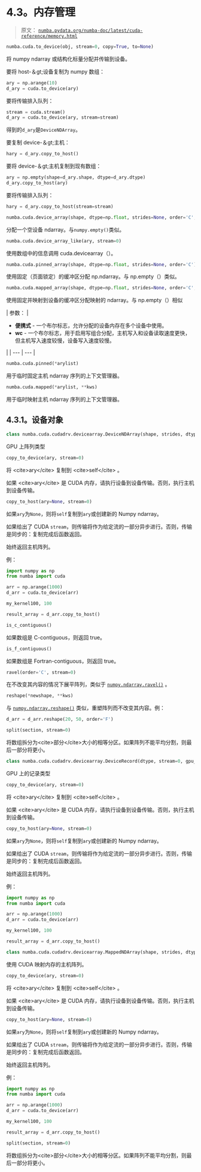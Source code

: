 # 4.3。内存管理

> 原文： [`numba.pydata.org/numba-doc/latest/cuda-reference/memory.html`](http://numba.pydata.org/numba-doc/latest/cuda-reference/memory.html)

```py
numba.cuda.to_device(obj, stream=0, copy=True, to=None)
```

将 numpy ndarray 或结构化标量分配并传输到设备。

要将 host-＆gt;设备复制为 numpy 数组：

```py
ary = np.arange(10)
d_ary = cuda.to_device(ary)

```

要将传输排入队列：

```py
stream = cuda.stream()
d_ary = cuda.to_device(ary, stream=stream)

```

得到的`d_ary`是`DeviceNDArray`。

要复制 device-＆gt;主机：

```py
hary = d_ary.copy_to_host()

```

要将 device-＆gt;主机复制到现有数组：

```py
ary = np.empty(shape=d_ary.shape, dtype=d_ary.dtype)
d_ary.copy_to_host(ary)

```

要将传输排入队列：

```py
hary = d_ary.copy_to_host(stream=stream)

```

```py
numba.cuda.device_array(shape, dtype=np.float, strides=None, order='C', stream=0)
```

分配一个空设备 ndarray。与`numpy.empty()`类似。

```py
numba.cuda.device_array_like(ary, stream=0)
```

使用数组中的信息调用 cuda.devicearray（）。

```py
numba.cuda.pinned_array(shape, dtype=np.float, strides=None, order='C')
```

使用固定（页面锁定）的缓冲区分配 np.ndarray。与 np.empty（）类似。

```py
numba.cuda.mapped_array(shape, dtype=np.float, strides=None, order='C', stream=0, portable=False, wc=False)
```

使用固定并映射到设备的缓冲区分配映射的 ndarray。与 np.empty（）相似

| 参数： | 

*   **便携式** - 一个布尔标志，允许分配的设备内存在多个设备中使用。
*   **wc** - 一个布尔标志，用于启用写组合分配，主机写入和设备读取速度更快，但主机写入速度较慢，设备写入速度较慢。

 |
| --- | --- |

```py
numba.cuda.pinned(*arylist)
```

用于临时固定主机 ndarray 序列的上下文管理器。

```py
numba.cuda.mapped(*arylist, **kws)
```

用于临时映射主机 ndarray 序列的上下文管理器。

## 4.3.1。设备对象

```py
class numba.cuda.cudadrv.devicearray.DeviceNDArray(shape, strides, dtype, stream=0, writeback=None, gpu_data=None)
```

GPU 上阵列类型

```py
copy_to_device(ary, stream=0)
```

将 &lt;cite&gt;ary&lt;/cite&gt; 复制到 &lt;cite&gt;self&lt;/cite&gt; 。

如果 &lt;cite&gt;ary&lt;/cite&gt; 是 CUDA 内存，请执行设备到设备传输。否则，执行主机到设备传输。

```py
copy_to_host(ary=None, stream=0)
```

如果`ary`为`None`，则将`self`复制到`ary`或创建新的 Numpy ndarray。

如果给出了 CUDA `stream`，则传输将作为给定流的一部分异步进行。否则，传输是同步的：复制完成后函数返回。

始终返回主机阵列。

例：

```py
import numpy as np
from numba import cuda

arr = np.arange(1000)
d_arr = cuda.to_device(arr)

my_kernel100, 100

result_array = d_arr.copy_to_host()

```

```py
is_c_contiguous()
```

如果数组是 C-contiguous，则返回 true。

```py
is_f_contiguous()
```

如果数组是 Fortran-contiguous，则返回 true。

```py
ravel(order='C', stream=0)
```

在不改变其内容的情况下展平阵列，类似于 [`numpy.ndarray.ravel()`](https://docs.scipy.org/doc/numpy/reference/generated/numpy.ndarray.ravel.html#numpy.ndarray.ravel "(in NumPy v1.16)") 。

```py
reshape(*newshape, **kws)
```

与 [`numpy.ndarray.reshape()`](https://docs.scipy.org/doc/numpy/reference/generated/numpy.ndarray.reshape.html#numpy.ndarray.reshape "(in NumPy v1.16)") 类似，重塑阵列而不改变其内容。例：

```py
d_arr = d_arr.reshape(20, 50, order='F')

```

```py
split(section, stream=0)
```

将数组拆分为&lt;cite&gt;部分&lt;/cite&gt;大小的相等分区。如果阵列不能平均分割，则最后一部分将更小。

```py
class numba.cuda.cudadrv.devicearray.DeviceRecord(dtype, stream=0, gpu_data=None)
```

GPU 上的记录类型

```py
copy_to_device(ary, stream=0)
```

将 &lt;cite&gt;ary&lt;/cite&gt; 复制到 &lt;cite&gt;self&lt;/cite&gt; 。

如果 &lt;cite&gt;ary&lt;/cite&gt; 是 CUDA 内存，请执行设备到设备传输。否则，执行主机到设备传输。

```py
copy_to_host(ary=None, stream=0)
```

如果`ary`为`None`，则将`self`复制到`ary`或创建新的 Numpy ndarray。

如果给出了 CUDA `stream`，则传输将作为给定流的一部分异步进行。否则，传输是同步的：复制完成后函数返回。

始终返回主机阵列。

例：

```py
import numpy as np
from numba import cuda

arr = np.arange(1000)
d_arr = cuda.to_device(arr)

my_kernel100, 100

result_array = d_arr.copy_to_host()

```

```py
class numba.cuda.cudadrv.devicearray.MappedNDArray(shape, strides, dtype, stream=0, writeback=None, gpu_data=None)
```

使用 CUDA 映射内存的主机阵列。

```py
copy_to_device(ary, stream=0)
```

将 &lt;cite&gt;ary&lt;/cite&gt; 复制到 &lt;cite&gt;self&lt;/cite&gt; 。

如果 &lt;cite&gt;ary&lt;/cite&gt; 是 CUDA 内存，请执行设备到设备传输。否则，执行主机到设备传输。

```py
copy_to_host(ary=None, stream=0)
```

如果`ary`为`None`，则将`self`复制到`ary`或创建新的 Numpy ndarray。

如果给出了 CUDA `stream`，则传输将作为给定流的一部分异步进行。否则，传输是同步的：复制完成后函数返回。

始终返回主机阵列。

例：

```py
import numpy as np
from numba import cuda

arr = np.arange(1000)
d_arr = cuda.to_device(arr)

my_kernel100, 100

result_array = d_arr.copy_to_host()

```

```py
split(section, stream=0)
```

将数组拆分为&lt;cite&gt;部分&lt;/cite&gt;大小的相等分区。如果阵列不能平均分割，则最后一部分将更小。